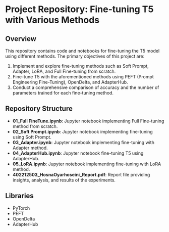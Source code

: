 # Project Repository: Fine-tuning T5 with Various Methods

## Overview

This repository contains code and notebooks for fine-tuning the T5 model using different methods. The primary objectives of this project are:

1. Implement and explore fine-tuning methods such as Soft Prompt, Adapter, LoRA, and Full Fine-tuning from scratch.
2. Fine-tune T5 with the aforementioned methods using PEFT (Prompt Engineering Fine-Tuning), OpenDelta, and AdapterHub.
3. Conduct a comprehensive comparison of accuracy and the number of parameters trained for each fine-tuning method.

## Repository Structure

- **01_Full FineTune.ipynb**: Jupyter notebook implementing Full Fine-tuning method from scratch.
- **02_Soft Prompt.ipynb**: Jupyter notebook implementing fine-tuning using Soft Prompt.
- **03_Adapter.ipynb**: Jupyter notebook implementing fine-tuning with Adapter method.
- **04_AdapterHub.ipynb**: Jupyter notebook fine-tuning T5 using AdapterHub.
- **05_LoRA.ipynb**: Jupyter notebook implementing fine-tuning with LoRA method.
- **402212503_HosnaOyarhoseini_Report.pdf**: Report file providing insights, analysis, and results of the experiments.

## Libraries
- PyTorch
- PEFT
- OpenDelta
- AdapterHub
